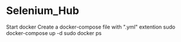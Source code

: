 # Selenium_Hub
Start docker 
Create a docker-compose file with ".yml" extention
sudo docker-compose up -d
sudo docker ps
